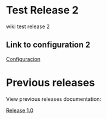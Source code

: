 # Test Release 2
wiki test release 2


## Link to configuration 2

[Configuracion](CONFIG.md)




# Previous releases
View previous releases documentation:

[Release 1.0](https://github.com/rodriST/wikitest/tree/1.0)